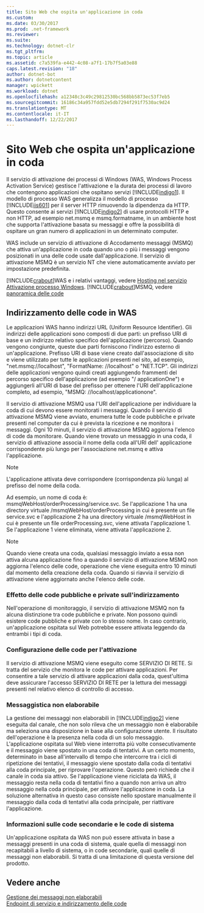 ```yaml
---
title: Sito Web che ospita un'applicazione in coda
ms.custom: 
ms.date: 03/30/2017
ms.prod: .net-framework
ms.reviewer: 
ms.suite: 
ms.technology: dotnet-clr
ms.tgt_pltfrm: 
ms.topic: article
ms.assetid: c7a539fa-e442-4c08-a7f1-17b7f5a03e88
caps.latest.revision: "18"
author: dotnet-bot
ms.author: dotnetcontent
manager: wpickett
ms.workload: dotnet
ms.openlocfilehash: a12348c3c49c29812530bc568bb5873ec53f7eb5
ms.sourcegitcommit: 16186c34a957fdd52e5db7294f291f7530ac9d24
ms.translationtype: MT
ms.contentlocale: it-IT
ms.lasthandoff: 12/22/2017
---
```

# <a name="web-hosting-a-queued-application"></a>Sito Web che ospita un'applicazione in coda
Il servizio di attivazione dei processi di Windows (WAS, Windows Process Activation Service) gestisce l'attivazione e la durata dei processi di lavoro che contengono applicazioni che ospitano servizi [!INCLUDE[indigo1](../../../../includes/indigo1-md.md)]. Il modello di processo WAS generalizza il modello di processo [!INCLUDE[iis601](../../../../includes/iis601-md.md)] per il server HTTP rimuovendo la dipendenza da HTTP. Questo consente ai servizi [!INCLUDE[indigo2](../../../../includes/indigo2-md.md)] di usare protocolli HTTP e non HTTP, ad esempio net.msmq e msmq.formatname, in un ambiente host che supporta l'attivazione basata su messaggi e offre la possibilità di ospitare un gran numero di applicazioni in un determinato computer.  
  
 WAS include un servizio di attivazione di Accodamento messaggi (MSMQ) che attiva un'applicazione in coda quando uno o più i messaggi vengono posizionati in una delle code usate dall'applicazione. Il servizio di attivazione MSMQ è un servizio NT che viene automaticamente avviato per impostazione predefinita.  
  
 [!INCLUDE[crabout](../../../../includes/crabout-md.md)]WAS e i relativi vantaggi, vedere [Hosting nel servizio Attivazione processo Windows](../../../../docs/framework/wcf/feature-details/hosting-in-windows-process-activation-service.md). [!INCLUDE[crabout](../../../../includes/crabout-md.md)]MSMQ, vedere [panoramica delle code](../../../../docs/framework/wcf/feature-details/queues-overview.md)  
  
## <a name="queue-addressing-in-was"></a>Indirizzamento delle code in WAS  
 Le applicazioni WAS hanno indirizzi URL (Uniform Resource Identifier). Gli indirizzi delle applicazioni sono composti di due parti: un prefisso URI di base e un indirizzo relativo specifico dell'applicazione (percorso). Quando vengono congiunte, queste due parti forniscono l'indirizzo esterno di un'applicazione. Prefisso URI di base viene creato dall'associazione di sito e viene utilizzato per tutte le applicazioni presenti nel sito, ad esempio, "net.msmq://localhost", "FormatName: //localhost" o "NET.TCP". Gli indirizzi delle applicazioni vengono quindi creati aggiungendo frammenti del percorso specifico dell'applicazione (ad esempio "/ applicationOne") e aggiungerli all'URI di base del prefisso per ottenere l'URI dell'applicazione completo, ad esempio, "MSMQ: //localhost/applicationone".  
  
 Il servizio di attivazione MSMQ usa l'URI dell'applicazione per individuare la coda di cui devono essere monitorati i messaggi. Quando il servizio di attivazione MSMQ viene avviato, enumera tutte le code pubbliche e private presenti nel computer da cui è prevista la ricezione e ne monitora i messaggi. Ogni 10 minuti, il servizio di attivazione MSMQ aggiorna l'elenco di code da monitorare. Quando viene trovato un messaggio in una coda, il servizio di attivazione associa il nome della coda all'URI dell' applicazione corrispondente più lungo per l'associazione net.msmq e attiva l'applicazione.  
  
> [!NOTE]
>  L'applicazione attivata deve corrispondere (corrispondenza più lunga) al prefisso del nome della coda.  
  
 Ad esempio, un nome di coda è: msmqWebHost/orderProcessing/service.svc. Se l'applicazione 1 ha una directory virtuale /msmqWebHost/orderProcessing in cui è presente un file service.svc e l'applicazione 2 ha una directory virtuale /msmqWebHost in cui è presente un file orderProcessing.svc, viene attivata l'applicazione 1. Se l'applicazione 1 viene eliminata, viene attivata l'applicazione 2.  
  
> [!NOTE]
>  Quando viene creata una coda, qualsiasi messaggio inviato a essa non attiva alcuna applicazione fino a quando il servizio di attivazione MSMQ non aggiorna l'elenco delle code, operazione che viene eseguita entro 10 minuti dal momento della creazione della coda. Quando si riavvia il servizio di attivazione viene aggiornato anche l'elenco delle code.  
  
### <a name="the-effect-of-private-and-public-queues-on-addressing"></a>Effetto delle code pubbliche e private sull'indirizzamento  
 Nell'operazione di monitoraggio, il servizio di attivazione MSMQ non fa alcuna distinzione tra code pubbliche e private. Non possono quindi esistere code pubbliche e private con lo stesso nome. In caso contrario, un'applicazione ospitata sul Web potrebbe essere attivata leggendo da entrambi i tipi di coda.  
  
### <a name="queue-configuration-for-activation"></a>Configurazione delle code per l'attivazione  
 Il servizio di attivazione MSMQ viene eseguito come SERVIZIO DI RETE. Si tratta del servizio che monitora le code per attivare applicazioni. Per consentire a tale servizio di attivare applicazioni dalla coda, quest'ultima deve assicurare l'accesso SERVIZIO DI RETE per la lettura dei messaggi presenti nel relativo elenco di controllo di accesso.  
  
### <a name="poison-messaging"></a>Messaggistica non elaborabile  
 La gestione dei messaggi non elaborabili in [!INCLUDE[indigo2](../../../../includes/indigo2-md.md)] viene eseguita dal canale, che non solo rileva che un messaggio non è elaborabile ma seleziona una disposizione in base alla configurazione utente. Il risultato dell'operazione è la presenza nella coda di un solo messaggio. L'applicazione ospitata sul Web viene interrotta più volte consecutivamente e il messaggio viene spostato in una coda di tentativi. A un certo momento, determinato in base all'intervallo di tempo che intercorre tra i cicli di ripetizione dei tentativi, il messaggio viene spostato dalla coda di tentativi alla coda principale, per riprovare l'operazione. Questo però richiede che il canale in coda sia attivo. Se l'applicazione viene riciclata da WAS, il messaggio resta nella coda di tentativi fino a quando non arriva un altro messaggio nella coda principale, per attivare l'applicazione in coda. La soluzione alternativa in questo caso consiste nello spostare manualmente il messaggio dalla coda di tentativi alla coda principale, per riattivare l'applicazione.  
  
### <a name="subqueue-and-system-queue-caveat"></a>Informazioni sulle code secondarie e le code di sistema  
 Un'applicazione ospitata da WAS non può essere attivata in base a messaggi presenti in una coda di sistema, quale quella di messaggi non recapitabili a livello di sistema, o in code secondarie, quali quelle di messaggi non elaborabili. Si tratta di una limitazione di questa versione del prodotto.  
  
## <a name="see-also"></a>Vedere anche  
 [Gestione dei messaggi non elaborabili](../../../../docs/framework/wcf/feature-details/poison-message-handling.md)  
 [Endpoint di servizio e indirizzamento delle code](../../../../docs/framework/wcf/feature-details/service-endpoints-and-queue-addressing.md)
